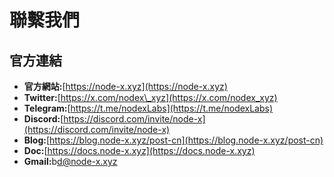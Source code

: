 # 聯繫我們

## 官方連結

* **官方網站:**[https://node-x.xyz](https://node-x.xyz)
* **Twitter:**[https://x.com/nodex\_xyz](https://x.com/nodex_xyz)
* **Telegram:**[https://t.me/nodexLabs](https://t.me/nodexLabs)
* **Discord:**[https://discord.com/invite/node-x](https://discord.com/invite/node-x)
* **Blog:**[https://blog.node-x.xyz/post-cn](https://blog.node-x.xyz/post-cn)
* **Doc:**[https://docs.node-x.xyz](https://docs.node-x.xyz)
* **Gmail:**&#x62;d@node-x.xyz

